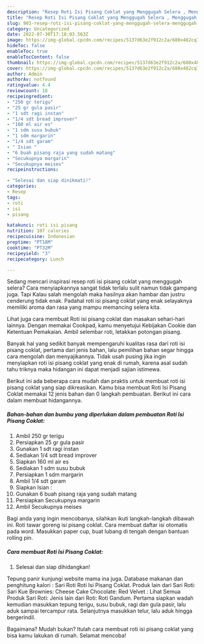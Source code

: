 ```yaml
---
description: "Resep Roti Isi Pisang Coklat yang Menggugah Selera , Menggugah Selera"
title: "Resep Roti Isi Pisang Coklat yang Menggugah Selera , Menggugah Selera"
slug: 903-resep-roti-isi-pisang-coklat-yang-menggugah-selera-menggugah-selera
category: Uncategorized
date: 2022-07-30T17:18:03.563Z
image: https://img-global.cpcdn.com/recipes/5137d63e2f912c2a/680x482cq70/roti-isi-pisang-coklat-foto-resep-utama.jpg
hideToc: false
enableToc: true
enableTocContent: false
thumbnail: https://img-global.cpcdn.com/recipes/5137d63e2f912c2a/680x482cq70/roti-isi-pisang-coklat-foto-resep-utama.jpg
cover: https://img-global.cpcdn.com/recipes/5137d63e2f912c2a/680x482cq70/roti-isi-pisang-coklat-foto-resep-utama.jpg
author: Admin
authorAv: notfound
ratingvalue: 4.4
reviewcount: 18
recipeingredient:
- "250 gr terigu"
- "25 gr gula pasir"
- "1 sdt ragi instan"
- "1/4 sdt bread improver"
- "160 ml air es"
- "1 sdm susu bubuk"
- "1 sdm margarin"
- "1/4 sdt garam"
- " Isian "
- "6 buah pisang raja yang sudah matang"
- "Secukupnya margarin"
- "Secukupnya meises"
recipeinstructions:

- "Selesai dan siap dinikmati!"
categories:
- Resep
tags:
- roti
- isi
- pisang

katakunci: roti isi pisang 
nutrition: 107 calories
recipecuisine: Indonesian
preptime: "PT18M"
cooktime: "PT32M"
recipeyield: "3"
recipecategory: Lunch

---
```



Sedang mencari inspirasi resep roti isi pisang coklat yang menggugah selera? Cara menyiapkannya sangat tidak terlalu sulit namun tidak gampang juga. Tapi Kalau salah mengolah maka hasilnya akan hambar dan justru cenderung tidak enak. Padahal roti isi pisang coklat yang enak selayaknya memiliki aroma dan rasa yang mampu memancing selera kita.


Lihat juga cara membuat Roti isi pisang coklat dan masakan sehari-hari lainnya. Dengan memakai Cookpad, kamu menyetujui Kebijakan Cookie dan Ketentuan Pemakaian. Ambil selembar roti, letakkan potongan pisang.

Banyak hal yang sedikit banyak mempengaruhi kualitas rasa dari roti isi pisang coklat, pertama dari jenis bahan, lalu pemilihan bahan segar hingga cara mengolah dan menyajikannya. Tidak usah pusing jika ingin menyiapkan roti isi pisang coklat yang enak di rumah, karena asal sudah tahu triknya maka hidangan ini dapat menjadi sajian istimewa.


Berikut ini ada beberapa cara mudah dan praktis untuk membuat roti isi pisang coklat yang siap dikreasikan. Kamu bisa membuat Roti Isi Pisang Coklat memakai 12 jenis bahan dan 0 langkah pembuatan. Berikut ini cara dalam membuat hidangannya.

<!--inarticleads1-->

##### Bahan-bahan dan bumbu yang diperlukan dalam pembuatan Roti Isi Pisang Coklat:

1. Ambil 250 gr terigu
1. Persiapkan 25 gr gula pasir
1. Gunakan 1 sdt ragi instan
1. Sediakan 1/4 sdt bread improver
1. Siapkan 160 ml air es
1. Sediakan 1 sdm susu bubuk
1. Persiapkan 1 sdm margarin
1. Ambil 1/4 sdt garam
1. Siapkan  Isian :
1. Gunakan 6 buah pisang raja yang sudah matang
1. Persiapkan Secukupnya margarin
1. Ambil Secukupnya meises


Bagi anda yang ingin mencobanya, silahkan ikuti langkah-langkah dibawah ini. Roti tawar goreng isi pisang coklat. Cara membuat daftar isi otomatis pada word. Masukkan paper cup, buat lubang di tengah dengan bantuan rolling pin. 

<!--inarticleads2-->

##### Cara membuat Roti Isi Pisang Coklat:


1. Selesai dan siap dihidangkan!

Tepung panir kunjungi website mama ina juga. Database makanan dan penghitung kalori : Sari Roti Roti Isi Pisang Coklat. Produk lain dari Sari Roti: Sari Kue Brownies: Cheese Cake Chocolate: Red Velvet : Lihat Semua Produk Sari Roti: Jenis lain dari Roti: Roti Gandum. Pertama siapkan wadah kemudian masukkan tepung terigu, susu bubuk, ragi dan gula pasir, lalu aduk sampai tercampur rata. Selanjutnya masukkan telur, lalu aduk hingga bergerindil. 

Bagaimana? Mudah bukan? Itulah cara membuat roti isi pisang coklat yang bisa kamu lakukan di rumah. Selamat mencoba!
